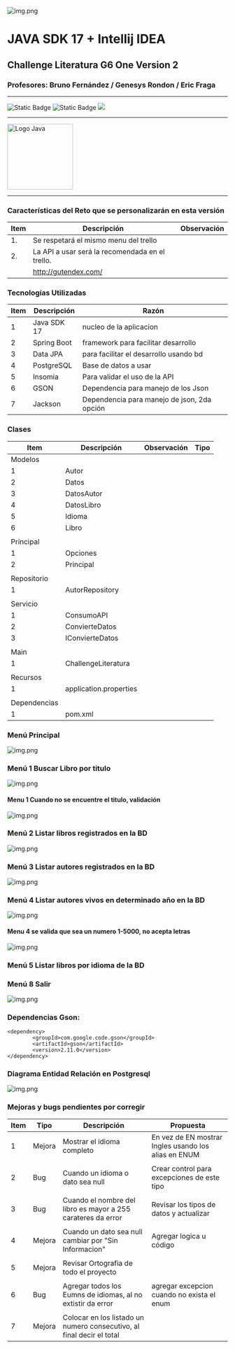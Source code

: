 
![img.png](src/main/img/logoAlura.png)

# JAVA SDK 17 + Intellij IDEA
## Challenge Literatura G6 One Version 2
### Profesores: Bruno Fernández / Genesys Rondon / Eric Fraga

<hr>

![Static Badge](https://img.shields.io/badge/Lenguaje-Java%2017-blue)  ![Static Badge](https://img.shields.io/badge/Versi%C3%B3n-Beta-Yellow)  <label><img src="https://img.shields.io/badge/Estatus-En%20Desarrollo-green"></label>
<hr>
    <img src="src/main/img/logoJava.png" alt="Logo Java" width="150px">
<hr>


### Características del Reto que se personalizarán en esta versión

| Item | Descripción                                     | Observación |
|------|-------------------------------------------------|-------------|
| 1.   | Se respetará el mismo menu del trello           |             |
| 2.   | La API a usar será la recomendada en el trello. |             |
|      | http://gutendex.com/                            |             |

### Tecnologías Utilizadas

| Item | Descripción | Razón                                       |
|------|-------------|---------------------------------------------|
| 1    | Java SDK 17 | nucleo de la aplicacion                     |
| 2    | Spring Boot | framework para facilitar desarrollo         |
| 3    | Data JPA    | para facilitar el desarrollo usando bd      |
| 4    | PostgreSQL  | Base de datos a usar                        |
| 5    | Insomia     | Para validar el uso de la API               |
| 6    | GSON        | Dependencia para manejo de los Json         |
| 7    | Jackson     | Dependencia para manejo de json, 2da opción |


### Clases

| Item         | Descripción            | Observación | Tipo |
|--------------|------------------------|-------------|------|
| Modelos      |                        |             |      |
| 1            | Autor                  |             |      |
| 2            | Datos                  |             |      |
| 3            | DatosAutor             |             |      |
| 4            | DatosLibro             |             |      |
| 5            | Idioma                 |             |      |
| 6            | Libro                  |             |      |
|              |                        |             |      |
| Principal    |                        |             |      |
| 1            | Opciones               |             |      |
| 2            | Principal              |             |      |
|              |                        |             |      |
| Repositorio  |                        |             |      |
| 1            | AutorRepository        |             |      |
|              |                        |             |      |
| Servicio     |                        |             |      |
| 1            | ConsumoAPI             |             |      |
| 2            | ConvierteDatos         |             |      |
| 3            | IConvierteDatos        |             |      |
|              |                        |             |      |
| Main         |                        |             |      |
| 1            | ChallengeLiteratura    |             |      |
|              |                        |             |      |
| Recursos     |                        |             |      |
| 1            | application.properties |             |      |
|              |                        |             |      |
| Dependencias |                        |             |      |
| 1            | pom.xml                |             |      |

### Menú Principal

![img.png](src/main/img/menuPrincipal.png)

### Menú 1 Buscar Libro por titulo

![img.png](src/main/img/buscarLibroTitulo.png)

#### Menu 1 Cuando no se encuentre el titulo, validación

![img.png](src/main/img/cuandoNoSeEncuentreTitulo.png)

### Menú 2 Listar libros registrados en la BD

![img.png](src/main/img/listarLibrosEnBD.png)

### Menú 3 Listar autores registrados en la BD

![img.png](src/main/img/listadoAutoresBD.png)

### Menú 4 Listar autores vivos en determinado año en la BD

![img.png](src/main/img/listadoAutoresVivos.png)

#### Menu 4 se valida que sea un numero 1-5000, no acepta letras

![img.png](src/main/img/validacionMenu4.png)

### Menú 5 Listar libros por idioma de la BD

### Menú 8 Salir

![img.png](src/main/img/despedida.png)


### Dependencias Gson:

    <dependency>
			<groupId>com.google.code.gson</groupId>
			<artifactId>gson</artifactId>
			<version>2.11.0</version>
    </dependency>

### Diagrama Entidad Relación en Postgresql

![img.png](src/main/img/diagramaEntidadRelacion.png)

### Mejoras y bugs pendientes por corregir

| Item | Tipo   | Descripción                                                           | Propuesta                                            |
|------|--------|-----------------------------------------------------------------------|------------------------------------------------------|
| 1    | Mejora | Mostrar el idioma completo                                            | En vez de EN mostrar Ingles usando los alias en ENUM |
|      |        |                                                                       |                                                      |
| 2    | Bug    | Cuando un idioma o dato sea null                                      | Crear control para excepciones de este tipo          |
|      |        |                                                                       |                                                      |
| 3    | Bug    | Cuando el nombre del libro es mayor a 255 carateres da error          | Revisar los tipos de datos y actualizar              |
|      |        |                                                                       |                                                      |
| 4    | Mejora | Cuando un dato sea null cambiar por "Sin Informacion"                 | Agregar logica u código                              |
|      |        |                                                                       |                                                      |
| 5    | Mejora | Revisar Ortografia de todo el proyecto                                |                                                      |
|      |        |                                                                       |                                                      |
| 6    | Bug    | Agregar todos los Eumns de idiomas, al no extistir da error           | agregar excepcion cuando no exista el enum           |
|      |        |                                                                       |                                                      |
| 7    | Mejora | Colocar en los listado un numero consecutivo, al final decir el total |                                                      |

